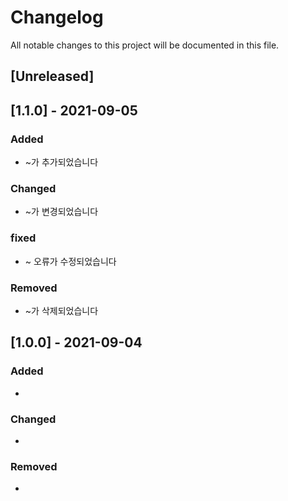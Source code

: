 # Changelog
All notable changes to this project will be documented in this file.

## [Unreleased]

## [1.1.0] - 2021-09-05
### Added
- ~가 추가되었습니다

### Changed
- ~가 변경되었습니다

### fixed
- ~ 오류가 수정되었습니다

### Removed
- ~가 삭제되었습니다

## [1.0.0] - 2021-09-04
### Added
- 

### Changed
-

### Removed
- 
